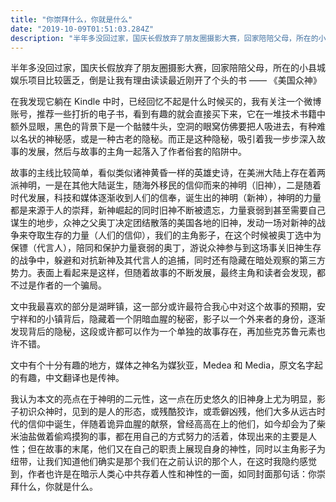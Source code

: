 ```yaml
---
title: "你崇拜什么，你就是什么"
date: "2019-10-09T01:51:03.284Z"
description: "半年多没回过家，国庆长假放弃了朋友圈摄影大赛，回家陪陪父母，所在的小县城娱乐项目比较匮乏，倒是让我有理由读读最近刚开了个头的书 —— 《美国众神》。"
---
```


半年多没回过家，国庆长假放弃了朋友圈摄影大赛，回家陪陪父母，所在的小县城娱乐项目比较匮乏，倒是让我有理由读读最近刚开了个头的书 —— 《美国众神》

在我发现它躺在 Kindle 中时，已经回忆不起是什么时候买的，我有关注一个微博账号，推荐一些打折的电子书，看到有趣的就会直接买下来，它在一堆技术书籍中额外显眼，黑色的背景下是一个骷髅牛头，空洞的眼窝仿佛要把人吸进去，有种难以名状的神秘感，或是一种古老的隐秘。而正是这种隐秘，吸引着我一步步深入故事的发展，然后与故事的主角一起落入了作者俗套的陷阱中。

故事的主线比较简单，看似类似诸神黄昏一样的英雄史诗，在美洲大陆上存在着两派神明，一是在其他大陆诞生，随海外移民的信仰而来的神明（旧神），二是随着时代发展，科技和媒体逐渐收到人们的信奉，诞生出的神明（新神），神明的力量都是来源于人的崇拜，新神崛起的同时旧神不断被遗忘，力量衰弱到甚至需要自己谋生的地步，众神之父奥丁决定团结散落的美国各地的旧神，发动一场对新神的战争来夺取生存的力量（人们的信仰），我们的主角影子，在这个时候被奥丁选中为保镖（代言人），陪同和保护力量衰弱的奥丁，游说众神参与到这场事关旧神生存的战争中，躲避和对抗新神及其代言人的追捕，同时还有隐藏在暗处观察的第三方势力。表面上看起来是这样，但随着故事的不断发展，最终主角和读者会发现，都不过是作者的一个骗局。

文中我最喜欢的部分是湖畔镇，这一部分或许最符合我心中对这个故事的预期，安宁祥和的小镇背后，隐藏着一个阴暗血腥的秘密，影子以一个外来者的身份，逐渐发现背后的隐秘，这段或许都可以作为一个单独的故事存在，再加些克苏鲁元素也许不错。

文中有个十分有趣的地方，媒体之神名为媒狄亚，Medea 和 Media，原文名字起的有趣，中文翻译也是传神。

我认为本文的亮点在于神明的二元性，这一点在历史悠久的旧神身上尤为明显，影子初识众神时，见到的是人的形态，或残酷狡诈，或乖僻凶残，他们大多从远古时代的信仰中诞生，伴随着诡异血腥的献祭，曾经高高在上的他们，如今却会为了柴米油盐做着偷鸡摸狗的事，都在用自己的方式努力的活着，体现出来的主要是人性；但在故事的末尾，他们又在自己的职责上展现自身的神性，同时以主角影子为纽带，让我们知道他们确实是那个我们在之前认识的那个人，在这时我隐约感觉到，作者也许是在暗示人类心中共存着人性和神性的一面，如同封面那句话：你崇拜什么，你就是什么。